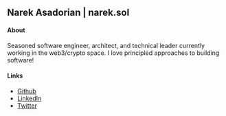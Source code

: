 ## Narek Asadorian | narek.sol

#### About
Seasoned software engineer, architect, and technical leader currently working
in the web3/crypto space. I love principled approaches to building software!

#### Links
* [Github](https://github.com/nasadorian)
* [LinkedIn](https://linkedin.com/in/narek-asadorian)
* [Twitter](https://twitter.com/0xPlish)
